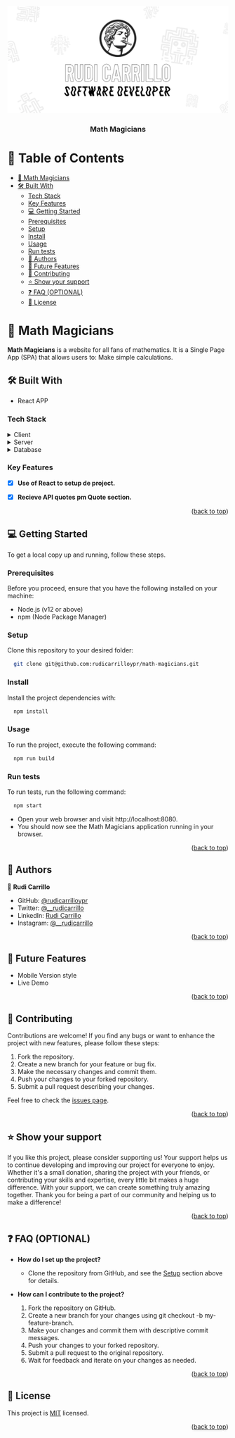 <a name="readme-top"></a>

<div align="center">
   <img src="./assets/rc-softdev-banner-doodles-soft.PNG" alt="Rudi Carrillo logo" height="auto" />
  <br/>

  <h3><b> Math Magicians </b></h3>

</div>

<!-- TABLE OF CONTENTS -->

# 📗 Table of Contents

- [📖  Math Magicians](#--fornite-)
- [🛠 Built With ](#-built-with-)
   - [Tech Stack ](#tech-stack-)
    - [Key Features ](#key-features-)
  - [💻 Getting Started ](#-getting-started-)
   - [Prerequisites](#prerequisites)
    - [Setup](#setup)
    - [Install](#install)
    - [Usage](#usage)
    - [Run tests](#run-tests)
  - [👥 Authors ](#-authors-)
  - [🔮 Future Features](#-future-features)
  - [🤝 Contributing ](#-contributing-)
  - [⭐️ Show your support ](#️-show-your-support-)
  - [❓ FAQ (OPTIONAL) ](#-faq-optional-)
  - [📝 License ](#-license-)


<!-- PROJECT DESCRIPTION -->

# 📖  Math Magicians <a name="about-project"></a>

**Math Magicians** is a website for all fans of mathematics. It is a Single Page App (SPA) that allows users to: Make simple calculations.

## 🛠 Built With <a name="built-with"></a>
- React APP
### Tech Stack <a name="tech-stack"></a>

<details>
  <summary>Client</summary>
  <ul>
    <li><a href="#">JavaScript</a></li>
  </ul>
</details>

<details>
  <summary>Server</summary>
  <ul>
    <li><a href="#">Local Storage</a></li>
  </ul>
</details>

<details>
<summary>Database</summary>
  <ul>
    <li><a href="#">JavaScript</a></li>
  </ul>
</details>

<!-- Features -->

### Key Features <a name="key-features"></a>
- [X] **Use of React to setup de project.**
- [X] **Recieve API quotes pm Quote section.**


<p align="right">(<a href="#readme-top">back to top</a>)</p>


<!-- GETTING STARTED -->

## 💻 Getting Started <a name="getting-started"></a>
To get a local copy up and running, follow these steps.

### Prerequisites
Before you proceed, ensure that you have the following installed on your machine:
- Node.js (v12 or above)
- npm (Node Package Manager)

### Setup
Clone this repository to your desired folder:

```sh
  git clone git@github.com:rudicarrilloypr/math-magicians.git
```

### Install

Install the project dependencies with:

```sh
  npm install
```

### Usage

To run the project, execute the following command:

```sh
  npm run build
```

### Run tests

To run tests, run the following command:
```sh
  npm start
```
- Open your web browser and visit http://localhost:8080.
- You should now see the Math Magicians application running in your browser.


<p align="right">(<a href="#readme-top">back to top</a>)</p>

<!-- AUTHORS -->

## 👥 Authors <a name="authors"></a>

👤 **Rudi Carrillo**

- GitHub: [@rudicarrilloypr](https://github.com/rudicarrilloypr)
- Twitter: [@__rudicarrillo](https://twitter.com/__rudicarrillo)
- LinkedIn: [Rudi Carrillo](https://www.linkedin.com/in/rudi-carrillo/)
- Instagram: [@__rudicarrillo](https://www.instagram.com/_rudicarrillo/)

<p align="right">(<a href="#readme-top">back to top</a>)</p>

<!--- Future Features ---->

## <a href="#future-features"></a>🔮 Future Features
- Mobile Version style
- Live Demo

<p align="right">(<a href="#readme-top">back to top</a>)</p>


<!-- CONTRIBUTING -->

## 🤝 Contributing <a name="contributing"></a>

Contributions are welcome! If you find any bugs or want to enhance the project with new features, please follow these steps:

1. Fork the repository.
2. Create a new branch for your feature or bug fix.
3. Make the necessary changes and commit them.
4. Push your changes to your forked repository.
5. Submit a pull request describing your changes.

Feel free to check the [issues page](../../issues/).

<p align="right">(<a href="#readme-top">back to top</a>)</p>

<!-- SUPPORT -->

## ⭐️ Show your support <a name="support"></a>

If you like this project, please consider supporting us! Your support helps us to continue developing and improving our project for everyone to enjoy. Whether it's a small donation, sharing the project with your friends, or contributing your skills and expertise, every little bit makes a huge difference. With your support, we can create something truly amazing together. Thank you for being a part of our community and helping us to make a difference!

<p align="right">(<a href="#readme-top">back to top</a>)</p>

<!-- FAQ (optional) -->

## ❓ FAQ (OPTIONAL) <a name="faq"></a>
- **How do I set up the project?**

  - Clone the repository from GitHub, and see the [Setup](#setup) section above for details.

- **How can I contribute to the project?**

  1. Fork the repository on GitHub.
  2. Create a new branch for your changes using git checkout -b my-feature-branch.
  3. Make your changes and commit them with descriptive commit messages.
  4. Push your changes to your forked repository.
  5. Submit a pull request to the original repository.
  6. Wait for feedback and iterate on your changes as needed.

<p align="right">(<a href="#readme-top">back to top</a>)</p>

<!-- LICENSE -->

## 📝 License <a name="license"></a>

This project is [MIT](./LICENSE) licensed.

<p align="right">(<a href="#readme-top">back to top</a>)</p>
